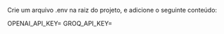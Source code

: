 Crie um arquivo .env na raiz do projeto,
e adicione o seguinte conteúdo:

OPENAI_API_KEY=<SUA CHAVE API AQUI>
GROQ_API_KEY=<SUA CHAVE API AQUI>
